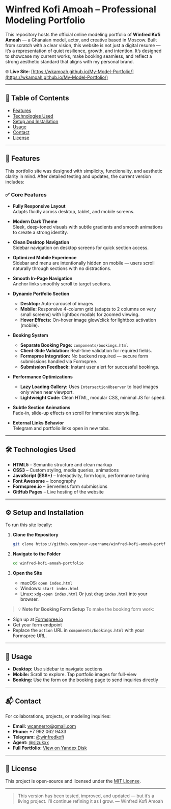 # Winfred Kofi Amoah – Professional Modeling Portfolio

This repository hosts the official online modeling portfolio of **Winfred Kofi Amoah** — a Ghanaian model, actor, and creative based in Moscow. Built from scratch with a clear vision, this website is not just a digital resume — it’s a representation of quiet resilience, growth, and intention. It’s designed to showcase my current works, make booking seamless, and reflect a strong aesthetic standard that aligns with my personal brand.

🌐 **Live Site**: [https://wkamoah.github.io/My-Model-Portfolio/](https://wkamoah.github.io/My-Model-Portfolio/)

---

## 📌 Table of Contents
- [Features](#features)
- [Technologies Used](#technologies-used)
- [Setup and Installation](#setup-and-installation)
- [Usage](#usage)
- [Contact](#contact)
- [License](#license)

---

## 🌟 Features

This portfolio site was designed with simplicity, functionality, and aesthetic clarity in mind. After detailed testing and updates, the current version includes:

### ✅ Core Features
- **Fully Responsive Layout**  
  Adapts fluidly across desktop, tablet, and mobile screens.

- **Modern Dark Theme**  
  Sleek, deep-toned visuals with subtle gradients and smooth animations to create a strong identity.

- **Clean Desktop Navigation**  
  Sidebar navigation on desktop screens for quick section access.

- **Optimized Mobile Experience**  
  Sidebar and menu are intentionally hidden on mobile — users scroll naturally through sections with no distractions.

- **Smooth In-Page Navigation**  
  Anchor links smoothly scroll to target sections.

- **Dynamic Portfolio Section**
  - **Desktop:** Auto-carousel of images.
  - **Mobile:** Responsive 4-column grid (adapts to 2 columns on very small screens) with lightbox modals for zoomed viewing.
  - **Hover Effects:** On-hover image glow/click for lightbox activation (mobile).

- **Booking System**
  - **Separate Booking Page:** `components/bookings.html`
  - **Client-Side Validation:** Real-time validation for required fields.
  - **Formspree Integration:** No backend required — secure form submissions handled via Formspree.
  - **Submission Feedback:** Instant user alert for successful bookings.

- **Performance Optimizations**
  - **Lazy Loading Gallery:** Uses `IntersectionObserver` to load images only when near viewport.
  - **Lightweight Code:** Clean HTML, modular CSS, minimal JS for speed.

- **Subtle Section Animations**  
  Fade-in, slide-up effects on scroll for immersive storytelling.

- **External Links Behavior**  
  Telegram and portfolio links open in new tabs.

---

## 🛠️ Technologies Used

- **HTML5** – Semantic structure and clean markup  
- **CSS3** – Custom styling, media queries, animations  
- **JavaScript (ES6+)** – Interactivity, form logic, performance tuning  
- **Font Awesome** – Iconography  
- **Formspree.io** – Serverless form submissions  
- **GitHub Pages** – Live hosting of the website

---

## ⚙️ Setup and Installation

To run this site locally:

1. **Clone the Repository**
   ```bash
   git clone https://github.com/your-username/winfred-kofi-amoah-portfolio.git


2. **Navigate to the Folder**

   ```bash
   cd winfred-kofi-amoah-portfolio
   ```

3. **Open the Site**

   * macOS: `open index.html`
   * Windows: `start index.html`
   * Linux: `xdg-open index.html`
     Or just drag `index.html` into your browser.

> 💡 **Note for Booking Form Setup**
> To make the booking form work:

* Sign up at [Formspree.io](https://formspree.io)
* Get your form endpoint
* Replace the `action` URL in `components/bookings.html` with your Formspree URL.

---

## 🧭 Usage

* **Desktop:** Use sidebar to navigate sections
* **Mobile:** Scroll to explore. Tap portfolio images for full-view
* **Booking:** Use the form on the booking page to send inquiries directly

---

## 📬 Contact

For collaborations, projects, or modeling inquiries:

* **Email:** [wcannerro@gmail.com](mailto:wcannerro@gmail.com)
* **Phone:** +7 992 062 9433
* **Telegram:** [@winfredkofi](https://t.me/winfredkofi)
* **Agent:** [@sizukxx](https://t.me/sizukxx)
* **Full Portfolio:** [View on Yandex Disk](#)

---

## 🪪 License

This project is open-source and licensed under the [MIT License](LICENSE).

---

> This version has been tested, improved, and updated — but it’s a living project. I’ll continue refining it as I grow.
> — Winfred Kofi Amoah

